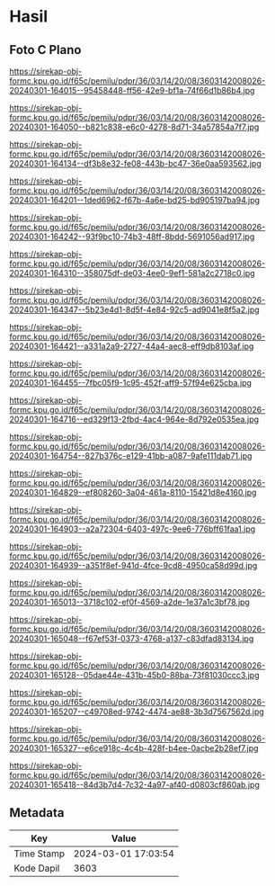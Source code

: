 # Hasil

## Foto C Plano

https://sirekap-obj-formc.kpu.go.id/f65c/pemilu/pdpr/36/03/14/20/08/3603142008026-20240301-164015--95458448-ff56-42e9-bf1a-74f66d1b86b4.jpg

https://sirekap-obj-formc.kpu.go.id/f65c/pemilu/pdpr/36/03/14/20/08/3603142008026-20240301-164050--b821c838-e6c0-4278-8d71-34a57854a7f7.jpg

https://sirekap-obj-formc.kpu.go.id/f65c/pemilu/pdpr/36/03/14/20/08/3603142008026-20240301-164134--df3b8e32-fe08-443b-bc47-36e0aa593562.jpg

https://sirekap-obj-formc.kpu.go.id/f65c/pemilu/pdpr/36/03/14/20/08/3603142008026-20240301-164201--1ded6962-f67b-4a6e-bd25-bd905197ba94.jpg

https://sirekap-obj-formc.kpu.go.id/f65c/pemilu/pdpr/36/03/14/20/08/3603142008026-20240301-164242--93f9bc10-74b3-48ff-8bdd-5691056ad917.jpg

https://sirekap-obj-formc.kpu.go.id/f65c/pemilu/pdpr/36/03/14/20/08/3603142008026-20240301-164310--358075df-de03-4ee0-9ef1-581a2c2718c0.jpg

https://sirekap-obj-formc.kpu.go.id/f65c/pemilu/pdpr/36/03/14/20/08/3603142008026-20240301-164347--5b23e4d1-8d5f-4e84-92c5-ad9041e8f5a2.jpg

https://sirekap-obj-formc.kpu.go.id/f65c/pemilu/pdpr/36/03/14/20/08/3603142008026-20240301-164421--a331a2a9-2727-44a4-aec8-eff9db8103af.jpg

https://sirekap-obj-formc.kpu.go.id/f65c/pemilu/pdpr/36/03/14/20/08/3603142008026-20240301-164455--7fbc05f9-1c95-452f-aff9-57f94e625cba.jpg

https://sirekap-obj-formc.kpu.go.id/f65c/pemilu/pdpr/36/03/14/20/08/3603142008026-20240301-164716--ed329f13-2fbd-4ac4-964e-8d792e0535ea.jpg

https://sirekap-obj-formc.kpu.go.id/f65c/pemilu/pdpr/36/03/14/20/08/3603142008026-20240301-164754--827b376c-e129-41bb-a087-9afe111dab71.jpg

https://sirekap-obj-formc.kpu.go.id/f65c/pemilu/pdpr/36/03/14/20/08/3603142008026-20240301-164829--ef808260-3a04-461a-8110-15421d8e4160.jpg

https://sirekap-obj-formc.kpu.go.id/f65c/pemilu/pdpr/36/03/14/20/08/3603142008026-20240301-164903--a2a72304-6403-497c-9ee6-776bff61faa1.jpg

https://sirekap-obj-formc.kpu.go.id/f65c/pemilu/pdpr/36/03/14/20/08/3603142008026-20240301-164939--a351f8ef-941d-4fce-9cd8-4950ca58d99d.jpg

https://sirekap-obj-formc.kpu.go.id/f65c/pemilu/pdpr/36/03/14/20/08/3603142008026-20240301-165013--3718c102-ef0f-4569-a2de-1e37a1c3bf78.jpg

https://sirekap-obj-formc.kpu.go.id/f65c/pemilu/pdpr/36/03/14/20/08/3603142008026-20240301-165048--f67ef53f-0373-4768-a137-c83dfad83134.jpg

https://sirekap-obj-formc.kpu.go.id/f65c/pemilu/pdpr/36/03/14/20/08/3603142008026-20240301-165128--05dae44e-431b-45b0-88ba-73f81030ccc3.jpg

https://sirekap-obj-formc.kpu.go.id/f65c/pemilu/pdpr/36/03/14/20/08/3603142008026-20240301-165207--c49708ed-9742-4474-ae88-3b3d7567562d.jpg

https://sirekap-obj-formc.kpu.go.id/f65c/pemilu/pdpr/36/03/14/20/08/3603142008026-20240301-165327--e6ce918c-4c4b-428f-b4ee-0acbe2b28ef7.jpg

https://sirekap-obj-formc.kpu.go.id/f65c/pemilu/pdpr/36/03/14/20/08/3603142008026-20240301-165418--84d3b7d4-7c32-4a97-af40-d0803cf860ab.jpg


## Metadata

| Key        | Value               |
| ---------- | ------------------- |
| Time Stamp | 2024-03-01 17:03:54 |
| Kode Dapil | 3603                |



